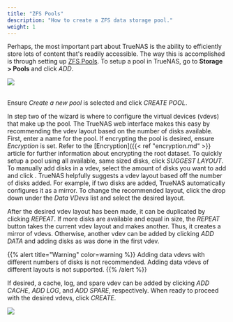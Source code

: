 ```yaml
---
title: "ZFS Pools"
description: "How to create a ZFS data storage pool."
weight: 1
---
```


Perhaps, the most important part about TrueNAS is the ability to efficiently store lots of content that's readily accessible. The way this is accomplished is through setting up [ZFS Pools](https://en.wikipedia.org/wiki/ZFS#Data_structures:_Pools,_datasets_and_volumes "ZFS Pools Wikipedia").
To setup a pool in TrueNAS, go to **Storage > Pools** and click *ADD*.

<img src="/images/pools-list.png">
<br><br>

Ensure *Create a new pool* is selected and click *CREATE POOL*.

In step two of the wizard is where to configure the virtual devices (vdevs) that make up the pool. The TrueNAS web interface makes this easy by recommending the vdev layout based on the number of disks available. First, enter a name for the pool. If encrypting the pool is desired, ensure *Encryption* is set. Refer to the [Encryption]({{< ref "encryption.md" >}} article for further information about encrypting the root dataset.  To quickly setup a pool using all available, same sized disks, click *SUGGEST LAYOUT*. To manually add disks in a vdev, select the amount of disks you want to add and click <i class="fas fa-arrow-right"></i>. TrueNAS helpfully suggests a vdev layout based off the number of disks added. For example, if two disks are added, TrueNAS automatically configures it as a mirror. To change the recommended layout, click the drop down under the *Data VDevs* list and select the desired layout.

After the desired vdev layout has been made, it can be duplicated by clicking *REPEAT*. If more disks are available and equal in size, the *REPEAT* button takes the current vdev layout and makes another. Thus, it creates a mirror of vdevs. Otherwise, another vdev can be added by clicking *ADD DATA* and adding disks as was done in the first vdev.

{{% alert title="Warning" color=warning %}}
Adding data vdevs with different numbers of disks is not recommended.
Adding data vdevs of different layouts is not supported.
{{% /alert %}}

If desired, a cache, log, and spare vdev can be added by clicking *ADD CACHE*, *ADD LOG*, and *ADD SPARE*, respectively. When ready to proceed with the desired vdevs, click *CREATE*.

<img src="/images/pools-vdevs.png">
<br><br>
